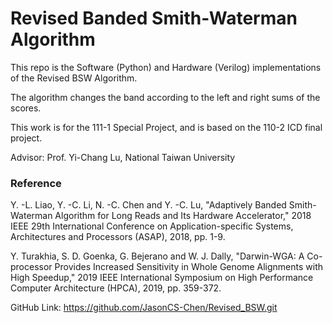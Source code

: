 # Revised Banded Smith-Waterman Algorithm

This repo is the Software (Python) and Hardware (Verilog) implementations of the Revised BSW Algorithm.

The algorithm changes the band according to the left and right sums of the scores.

This work is for the 111-1 Special Project, and is based on the 110-2 ICD final project.

Advisor: Prof. Yi-Chang Lu, National Taiwan University

### Reference
Y. -L. Liao, Y. -C. Li, N. -C. Chen and Y. -C. Lu, "Adaptively Banded Smith-Waterman Algorithm for Long Reads and Its Hardware Accelerator,"
2018 IEEE 29th International Conference on Application-specific Systems, Architectures and Processors (ASAP), 2018, pp. 1-9.

Y. Turakhia, S. D. Goenka, G. Bejerano and W. J. Dally, "Darwin-WGA: A Co-processor Provides Increased Sensitivity in Whole Genome Alignments with High Speedup,"
2019 IEEE International Symposium on High Performance Computer Architecture (HPCA), 2019, pp. 359-372.

GitHub Link: <https://github.com/JasonCS-Chen/Revised_BSW.git>
